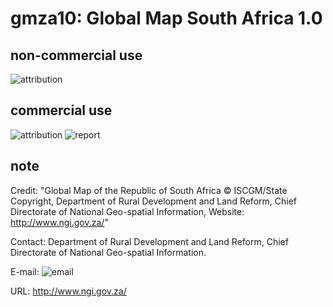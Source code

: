 # gmza10: Global Map South Africa 1.0
## non-commercial use
![attribution](https://globalmaps.github.io/globalmaps/attribution.png)
## commercial use
![attribution](https://globalmaps.github.io/globalmaps/attribution.png)  ![report](https://globalmaps.github.io/globalmaps/report.png)

## note
Credit: "Global Map of the Republic of South Africa © ISCGM/State Copyright, Department of Rural Development and Land Reform, Chief Directorate of National Geo-spatial Information, Website: http://www.ngi.gov.za/"

Contact: Department of Rural Development and Land Reform, Chief Directorate of National Geo-spatial Information. 

E-mail: ![email](https://www.iscgm.org/gmd/images/email/s_africa.png)

URL: http://www.ngi.gov.za/
